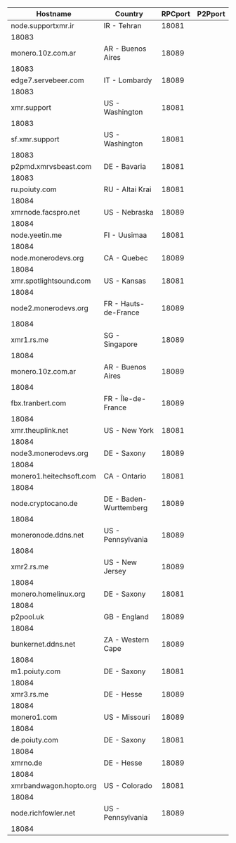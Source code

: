 Hostname | Country | RPCport | P2Pport
--- | --- | --- | ---
node.supportxmr.ir | IR - Tehran | 18081
 | 18083
monero.10z.com.ar | AR - Buenos Aires | 18089
 | 18083
edge7.servebeer.com | IT - Lombardy | 18089
 | 18083
xmr.support | US - Washington | 18081
 | 18083
sf.xmr.support | US - Washington | 18081
 | 18083
p2pmd.xmrvsbeast.com | DE - Bavaria | 18081
 | 18083
ru.poiuty.com | RU - Altai Krai | 18081
 | 18084
xmrnode.facspro.net | US - Nebraska | 18089
 | 18084
node.yeetin.me | FI - Uusimaa | 18081
 | 18084
node.monerodevs.org | CA - Quebec | 18089
 | 18084
xmr.spotlightsound.com | US - Kansas | 18081
 | 18084
node2.monerodevs.org | FR - Hauts-de-France | 18089
 | 18084
xmr1.rs.me | SG - Singapore | 18089
 | 18084
monero.10z.com.ar | AR - Buenos Aires | 18089
 | 18084
fbx.tranbert.com | FR - Île-de-France | 18089
 | 18084
xmr.theuplink.net | US - New York | 18081
 | 18084
node3.monerodevs.org | DE - Saxony | 18089
 | 18084
monero1.heitechsoft.com | CA - Ontario | 18081
 | 18084
node.cryptocano.de | DE - Baden-Wurttemberg | 18089
 | 18084
moneronode.ddns.net | US - Pennsylvania | 18089
 | 18084
xmr2.rs.me | US - New Jersey | 18089
 | 18084
monero.homelinux.org | DE - Saxony | 18081
 | 18084
p2pool.uk | GB - England | 18089
 | 18084
bunkernet.ddns.net | ZA - Western Cape | 18089
 | 18084
m1.poiuty.com | DE - Saxony | 18081
 | 18084
xmr3.rs.me | DE - Hesse | 18089
 | 18084
monero1.com | US - Missouri | 18089
 | 18084
de.poiuty.com | DE - Saxony | 18081
 | 18084
xmrno.de | DE - Hesse | 18089
 | 18084
xmrbandwagon.hopto.org | US - Colorado | 18081
 | 18084
node.richfowler.net | US - Pennsylvania | 18089
 | 18084
